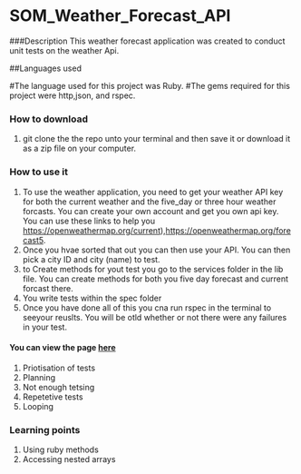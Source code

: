 # SOM_Weather_Forecast_API

###Description 
This weather forecast application was created to conduct unit tests on the weather Api.


##Languages used 

#The language used for this project was Ruby.
#The gems required for this project were http,json, and rspec.

### How to download
1. git clone the the repo unto your terminal and then save it or download it as a zip file on your computer.

### How to use it 
1. To use the weather application, you need to get your weather API key for both the current weather and  the five_day or three hour weather forcasts. You can create your own account and get you own api key.  You can use these links to help you https://openweathermap.org/current),https://openweathermap.org/forecast5.
2. Once you hvae sorted that out you can then use your API. You can then pick a city ID and city (name) to test.
3. to Create methods for yout test you go to the services folder in the lib file. You can create methods for both you five day forecast and current forcast there.
4. You write tests within the spec folder
5. Once you have done all of this you cna run rspec in the terminal to seeyour reuslts. You will be otld whether or not there were any failures in your test.
 
 
#### You can view the page [here]()

1. Priotisation of tests 
2. Planning
3. Not enough tetsing
4. Repetetive tests
5. Looping 
 

### Learning points
1. Using ruby methods 
2. Accessing nested arrays
